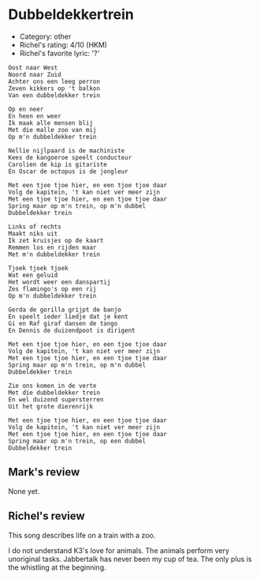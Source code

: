 # Dubbeldekkertrein

 * Category: other
 * Richel's rating: 4/10 (HKM)
 * Richel's favorite lyric: '?'

```
Oost naar West
Noord naar Zuid
Achter ons een leeg perron
Zeven kikkers op 't balkon
Van een dubbeldekker trein

Op en neer
En heen en weer
Ik maak alle mensen blij
Met die malle zoo van mij
Op m'n dubbeldekker trein

Nellie nijlpaard is de machiniste
Kees de kangoeroe speelt conducteur
Carolien de kip is gitariste
En Oscar de octopus is de jongleur

Met een tjoe tjoe hier, en een tjoe tjoe daar
Volg de kapitein, 't kan niet ver meer zijn
Met een tjoe tjoe hier, en een tjoe tjoe daar
Spring maar op m'n trein, op m'n dubbel
Dubbeldekker trein

Links of rechts
Maakt niks uit
Ik zet kruisjes op de kaart
Remmen los en rijden maar
Met m'n dubbeldekker trein

Tjoek tjoek tjoek
Wat een geluid
Het wordt weer een danspartij
Zes flamingo's op een rij
Op m'n dubbeldekker trein

Gerda de gorilla grijpt de banjo
En speelt ieder liedje dat je kent
Gi en Raf giraf dansen de tango
En Dennis de duizendpoot is dirigent

Met een tjoe tjoe hier, en een tjoe tjoe daar
Volg de kapitein, 't kan niet ver meer zijn
Met een tjoe tjoe hier, en een tjoe tjoe daar
Spring maar op m'n trein, op m'n dubbel
Dubbeldekker trein

Zie ons komen in de verte
Met die dubbeldekker trein
En wel duizend supersterren
Uit het grote dierenrijk

Met een tjoe tjoe hier, en een tjoe tjoe daar
Volg de kapitein, 't kan niet ver meer zijn
Met een tjoe tjoe hier, en een tjoe tjoe daar
Spring maar op m'n trein, op een dubbel
Dubbeldekker trein
```

## Mark's review

None yet.

## Richel's review

This song describes life on a train with a zoo.

I do not understand K3's love for animals. The animals perform very unoriginal tasks.
Jabbertalk has never been my cup of tea. The only plus is the whistling at the beginning.
